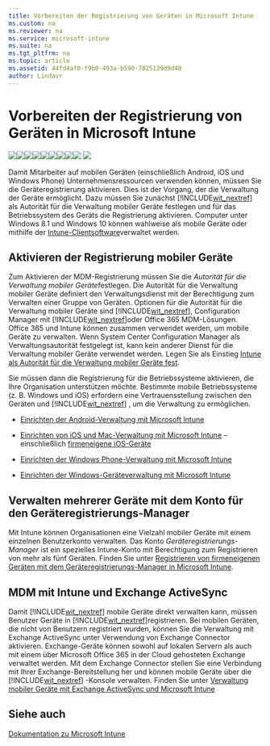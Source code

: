```yaml
---
title: Vorbereiten der Registrierung von Geräten in Microsoft Intune
ms.custom: na
ms.reviewer: na
ms.service: microsoft-intune
ms.suite: na
ms.tgt_pltfrm: na
ms.topic: article
ms.assetid: 44fd4af0-f9b0-493a-b590-7825139d9d40
author: Lindavr
---
```

# Vorbereiten der Registrierung von Geräten in Microsoft Intune
[![](../Image/Nav-Icons/WIT_Tile_W_Overview.png)](https://technet.microsoft.com/library/dn646960.aspx/?WT.mc_id=IntuneOverview20150801)[![](../Image/Nav-Icons/WIT_Tile_W_GetStarted.png)](https://technet.microsoft.com/library/dn646953.aspx/?WT.mc_id=IntuneGS20150801)![](../Image/Nav-Icons/WIT_Tile_W_EnrollDevicesHighlight.png)[![](../Image/Nav-Icons/WIT_Tile_W_ManageDevices.png)](https://technet.microsoft.com/library/mt313202.aspx/?WT.mc_id=IntuneConfig20150801)[![](../Image/Nav-Icons/WIT_Tile_W_ManageApps.png)](https://technet.microsoft.com/library/dn646965.aspx/?WT.mc_id=IntuneDeploy20150801)[![](../Image/Nav-Icons/WIT_Tile_W_ProtectResources.png)](https://technet.microsoft.com/library/mt313203.aspx/?WT.mc_id=IntuneProtect20150801)[![](../Image/Nav-Icons/WIT_Tile_W_RetireData.png)](https://technet.microsoft.com/library/mt313204.aspx/?WT.mc_id=IntuneRetire20150801)[![](../Image/Nav-Icons/WIT_Tile_W_TechnicalReference.png)](https://technet.microsoft.com/library/mt282239.aspx/?WT.mc_id=IntuneTR20150801)[![](../Image/Nav-Icons/WIT_Tile_W_Troubleshooting.png)](https://technet.microsoft.com/library/mt345521.aspx)
![](../Image/Nav-Icons/WIT_Banner_EnrollDevices.png)

Damit Mitarbeiter auf mobilen Geräten (einschließlich Android, iOS und Windows Phone) Unternehmensressourcen verwenden können, müssen Sie die Geräteregistrierung aktivieren. Dies ist der Vorgang, der die Verwaltung der Geräte ermöglicht. Dazu müssen Sie zunächst [!INCLUDE[wit_nextref](../Token/wit_nextref_md.md)] als Autorität für die Verwaltung mobiler Geräte festlegen und für das Betriebssystem des Geräts die Registrierung aktivieren. Computer unter Windows 8.1 und Windows 10 können wahlweise als mobile Geräte oder mithilfe der [Intune-Clientsoftware](http://technet.microsoft.com/library/dn646959.aspx)verwaltet werden.

## Aktivieren der Registrierung mobiler Geräte
Zum Aktivieren der MDM-Registrierung müssen Sie die *Autorität für die Verwaltung mobiler Geräte*festlegen. Die Autorität für die Verwaltung mobiler Geräte definiert den Verwaltungsdienst mit der Berechtigung zum Verwalten einer Gruppe von Geräten.  Optionen für die Autorität für die Verwaltung mobiler Geräte sind [!INCLUDE[wit_nextref](../Token/wit_nextref_md.md)], Configuration Manager mit [!INCLUDE[wit_nextref](../Token/wit_nextref_md.md)]oder Office 365 MDM-Lösungen.  Office 365 und Intune können zusammen verwendet werden, um mobile Geräte zu verwalten. Wenn System Center Configuration Manager als Verwaltungsautorität festgelegt ist, kann kein anderer Dienst für die Verwaltung mobiler Geräte verwendet werden. Legen Sie als Einstieg [Intune als Autorität für die Verwaltung mobiler Geräte fest](https://technet.microsoft.com/library/mt346013.aspx).

Sie müssen dann die Registrierung für die Betriebssysteme aktivieren, die Ihre Organisation unterstützen möchte. Bestimmte mobile Betriebssysteme (z. B. Windows und iOS) erfordern eine Vertrauensstellung zwischen den Geräten und [!INCLUDE[wit_nextref](../Token/wit_nextref_md.md)] , um die Verwaltung zu ermöglichen.

-   [Einrichten der Android-Verwaltung mit Microsoft Intune](../Topic/Set-up-Android-management-with-Microsoft-Intune.md)

-   [Einrichten von iOS und Mac-Verwaltung mit Microsoft Intune](../Topic/Set-up-iOS-and-Mac-management-with-Microsoft-Intune.md) – einschließlich [firmeneigene iOS-Geräte](https://technet.microsoft.com/library/dn408185.aspx#BKMK_DEP)

-   [Einrichten der Windows Phone-Verwaltung mit Microsoft Intune](../Topic/Set-up-Windows-Phone-management-with-Microsoft-Intune.md)

-   [Einrichten der Windows-Geräteverwaltung mit Microsoft Intune](../Topic/Set-up-Windows-device-management-with-Microsoft-Intune.md)

## Verwalten mehrerer Geräte mit dem Konto für den Geräteregistrierungs-Manager
Mit Intune können Organisationen eine Vielzahl mobiler Geräte mit einem einzelnen Benutzerkonto verwalten. Das Konto *Geräteregistrierungs-Manager* ist ein spezielles Intune-Konto mit Berechtigung zum Registrieren von mehr als fünf Geräten. Finden Sie unter [Registrieren von firmeneigenen Geräten mit dem Geräteregistrierungs-Manager in Microsoft Intune](../Topic/Enroll-corporate-owned-devices-with-the-Device-Enrollment-Manager-in-Microsoft-Intune.md).

## MDM mit Intune und Exchange ActiveSync
Damit [!INCLUDE[wit_nextref](../Token/wit_nextref_md.md)] mobile Geräte direkt verwalten kann, müssen Benutzer Geräte in [!INCLUDE[wit_nextref](../Token/wit_nextref_md.md)]registrieren. Bei mobilen Geräten, die nicht von Benutzern registriert wurden, können Sie die Verwaltung mit Exchange ActiveSync unter Verwendung von Exchange Connector aktivieren. Exchange-Geräte können sowohl auf lokalen Servern als auch mit einem über Microsoft Office 365 in der Cloud gehosteten Exchange verwaltet werden. Mit dem Exchange Connector stellen Sie eine Verbindung mit Ihrer Exchange-Bereitstellung her und können mobile Geräte über die [!INCLUDE[wit_nextref](../Token/wit_nextref_md.md)] -Konsole verwalten. Finden Sie unter [Verwaltung mobiler Geräte mit Exchange ActiveSync und Microsoft Intune](../Topic/Mobile-device-management-with-Exchange-ActiveSync-and-Microsoft-Intune.md)

## Siehe auch
[Dokumentation zu Microsoft Intune](../Topic/Documentation-for-Microsoft-Intune.md)



<!--HONumber=Mar16_HO2-->


